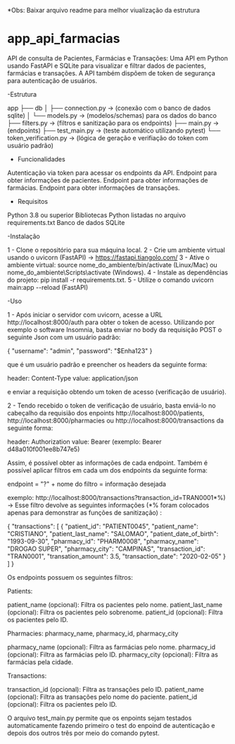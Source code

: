 *Obs: Baixar arquivo readme para melhor viualização da estrutura

# app_api_farmacias
API de consulta de Pacientes, Farmácias e Transações: Uma API em Python usando FastAPI e SQLite para visualizar e filtrar dados de pacientes, farmácias e transações. A API também dispõem de token de segurança para autenticação de usuários.

-Estrutura

app
├── db
│   ├── connection.py -> (conexão com o banco de dados sqlite)
│   └── models.py -> (modelos/schemas) para os dados do banco
├── filters.py -> (filtros e sanitização para os endpoints)
├── main.py -> (endpoints)
├── test_main.py -> (teste automático utilizando pytest)
└── token_verification.py -> (lógica de geração e verifiação do token com usuário padrão)

- Funcionalidades

Autenticação via token para acessar os endpoints da API.
Endpoint para obter informações de pacientes.
Endpoint para obter informações de farmácias.
Endpoint para obter informações de transações.

- Requisitos

Python 3.8 ou superior
Bibliotecas Python listadas no arquivo requirements.txt
Banco de dados SQLite

-Instalação

1 - Clone o repositório para sua máquina local.
2 - Crie um ambiente virtual usando o uvicorn (FastAPI) -> https://fastapi.tiangolo.com/
3 - Ative o ambiente virtual: source nome_do_ambiente/bin/activate (Linux/Mac) ou nome_do_ambiente\Scripts\activate (Windows).
4 - Instale as dependências do projeto: pip install -r requirements.txt.
5 - Utilize o comando uvicorn main:app --reload (FastAPI)

-Uso

1 - Após iniciar o servidor com uvicorn, acesse a URL http://localhost:8000/auth para obter o token de acesso. Utilizando por exemplo o software Insomnia, 
basta enviar no body da requisição POST o seguinte Json com um usuário padrão: 

{
  "username": "admin",
  "password": "$Enha123"
}

que é um usuário padrão e preencher os headers da seguinte forma:

header: Content-Type
value: application/json

e enviar a requisição obtendo um token de acesso (verificação de usuário).

2 - Tendo recebido o token de verificação de usuário, basta enviá-lo no cabeçalho da requisião dos enpoints http://localhost:8000/patients, http://localhost:8000/pharmacies ou http://localhost:8000/transactions da seguinte forma:

header: Authorization
value: Bearer <token> (exemplo: Bearer d48a010f001ee8b747e5)

Assim, é possível obter as informações de cada endpoint. Também é possível aplicar filtros em cada um dos endpoints da seguinte forma:
  
endpoint = "?" + nome do filtro = informação desejada
  
exemplo: http://localhost:8000/transactions?transaction_id=TRAN0001*%) -> Esse filtro devolve as seguintes informações (*% foram colocados apenas para demonstrar as funções de sanitização) :
  
{
	"transactions": [
		{
			"patient_id": "PATIENT0045",
			"patient_name": "CRISTIANO",
			"patient_last_name": "SALOMAO",
			"patient_date_of_birth": "1993-09-30",
			"pharmacy_id": "PHARM0008",
			"pharmacy_name": "DROGAO SUPER",
			"pharmacy_city": "CAMPINAS",
			"transaction_id": "TRAN0001",
			"transation_amount": 3.5,
			"transaction_date": "2020-02-05"
		}
	]
}

Os endpoints possuem os seguintes filtros: 
  
Patients: 
  
patient_name (opcional): Filtra os pacientes pelo nome.
patient_last_name (opcional): Filtra os pacientes pelo sobrenome.
patient_id (opcional): Filtra os pacientes pelo ID.
  
Pharmacies: pharmacy_name, pharmacy_id, pharmacy_city

pharmacy_name (opcional): Filtra as farmácias pelo nome.
pharmacy_id (opcional): Filtra as farmácias pelo ID.
pharmacy_city (opcional): Filtra as farmácias pela cidade.
  
Transactions: 
  
transaction_id (opcional): Filtra as transações pelo ID.
patient_name (opcional): Filtra as transações pelo nome do paciente.
patient_id (opcional): Filtra os pacientes pelo ID.
	
O arquivo test_main.py permite que os enpoints sejam testados automaticamente fazendo primeiro o test do enpoind de autenticação e depois dos outros três por meio do comando pytest.
  
  


